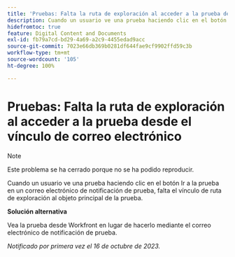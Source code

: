 ```yaml
---
title: 'Pruebas: Falta la ruta de exploración al acceder a la prueba desde el vínculo de correo electrónico'
description: Cuando un usuario ve una prueba haciendo clic en el botón Ir a la prueba en un correo electrónico de notificación de prueba, falta el vínculo de ruta de exploración al objeto principal de la prueba.
hidefromtoc: true
feature: Digital Content and Documents
exl-id: fb79a7cd-bd29-4a69-a2c9-4455edad9acc
source-git-commit: 7023e66db369b0281df644fae9cf9902ffd59c3b
workflow-type: tm+mt
source-wordcount: '105'
ht-degree: 100%

---
```


# Pruebas: Falta la ruta de exploración al acceder a la prueba desde el vínculo de correo electrónico

>[!NOTE]
>
>Este problema se ha cerrado porque no se ha podido reproducir.

Cuando un usuario ve una prueba haciendo clic en el botón Ir a la prueba en un correo electrónico de notificación de prueba, falta el vínculo de ruta de exploración al objeto principal de la prueba.

**Solución alternativa**

Vea la prueba desde Workfront en lugar de hacerlo mediante el correo electrónico de notificación de prueba.

_Notificado por primera vez el 16 de octubre de 2023._
